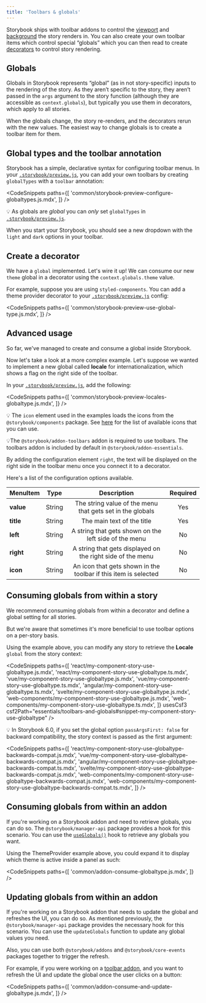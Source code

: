 ```yaml
---
title: 'Toolbars & globals'
---
```


<YouTubeCallout id="DuJ_gmSncLM" title="Create custom toolbar items using global types" />

Storybook ships with toolbar addons to control the [viewport](./viewport.md) and [background](./backgrounds.md) the story renders in. You can also create your own toolbar items which control special “globals” which you can then read to create [decorators](../writing-stories/decorators.md) to control story rendering.

## Globals

Globals in Storybook represents “global” (as in not story-specific) inputs to the rendering of the story. As they aren’t specific to the story, they aren’t passed in the `args` argument to the story function (although they are accessible as `context.globals`), but typically you use them in decorators, which apply to all stories.

When the globals change, the story re-renders, and the decorators rerun with the new values. The easiest way to change globals is to create a toolbar item for them.

## Global types and the toolbar annotation

Storybook has a simple, declarative syntax for configuring toolbar menus. In your [`.storybook/preview.js`](../configure/overview.md#configure-story-rendering), you can add your own toolbars by creating `globalTypes` with a `toolbar` annotation:

<!-- prettier-ignore-start -->

<CodeSnippets
  paths={[
    'common/storybook-preview-configure-globaltypes.js.mdx',
  ]}
/>

<!-- prettier-ignore-end -->

<div class="aside">

💡 As globals are _global_ you can _only_ set `globalTypes` in [`.storybook/preview.js`](../configure/overview.md#configure-story-rendering).

</div>

When you start your Storybook, you should see a new dropdown with the `light` and `dark` options in your toolbar.

## Create a decorator

We have a `global` implemented. Let's wire it up! We can consume our new `theme` global in a decorator using the `context.globals.theme` value.

For example, suppose you are using `styled-components`. You can add a theme provider decorator to your [`.storybook/preview.js`](../configure/overview.md#configure-story-rendering) config:

<!-- prettier-ignore-start -->

<CodeSnippets
  paths={[
    'common/storybook-preview-use-global-type.js.mdx',
  ]}
/>

<!-- prettier-ignore-end -->

## Advanced usage

So far, we've managed to create and consume a global inside Storybook.

Now let's take a look at a more complex example. Let's suppose we wanted to implement a new global called **locale** for internationalization, which shows a flag on the right side of the toolbar.

In your [`.storybook/preview.js`](../configure/overview.md#configure-story-rendering), add the following:

<!-- prettier-ignore-start -->

<CodeSnippets
  paths={[
    'common/storybook-preview-locales-globaltype.js.mdx',
  ]}
/>

<!-- prettier-ignore-end -->

<div class="aside">

💡 The <code>icon</code> element used in the examples loads the icons from the <code>@storybook/components</code> package. See [here](../faq.md#what-icons-are-available-for-my-toolbar-or-my-addon) for the list of available icons that you can use.

</div>

<div class="aside">
💡The <code>@storybook/addon-toolbars</code> addon is required to use toolbars. The toolbars addon is included by default in <code>@storybook/addon-essentials</code>.
</div>

By adding the configuration element `right`, the text will be displayed on the right side in the toolbar menu once you connect it to a decorator.

Here's a list of the configuration options available.

| MenuItem  |  Type  |                           Description                           | Required |
| --------- | :----: | :-------------------------------------------------------------: | :------: |
| **value** | String |    The string value of the menu that gets set in the globals    |   Yes    |
| **title** | String |                   The main text of the title                    |   Yes    |
| **left**  | String |      A string that gets shown on the left side of the menu      |    No    |
| **right** | String |   A string that gets displayed on the right side of the menu    |    No    |
| **icon**  | String | An icon that gets shown in the toolbar if this item is selected |    No    |

## Consuming globals from within a story

We recommend consuming globals from within a decorator and define a global setting for all stories.

But we're aware that sometimes it's more beneficial to use toolbar options on a per-story basis.

Using the example above, you can modify any story to retrieve the **Locale** `global` from the story context:

<!-- prettier-ignore-start -->

<CodeSnippets
  paths={[
    'react/my-component-story-use-globaltype.js.mdx',
    'react/my-component-story-use-globaltype.ts.mdx',
    'vue/my-component-story-use-globaltype.js.mdx',
    'vue/my-component-story-use-globaltype.ts.mdx',
    'angular/my-component-story-use-globaltype.ts.mdx',
    'svelte/my-component-story-use-globaltype.js.mdx',
    'web-components/my-component-story-use-globaltype.js.mdx',
    'web-components/my-component-story-use-globaltype.ts.mdx',
  ]}
  usesCsf3
  csf2Path="essentials/toolbars-and-globals#snippet-my-component-story-use-globaltype"
/>

<!-- prettier-ignore-end -->

<div class="aside">

💡 In Storybook 6.0, if you set the global option `passArgsFirst: false` for backward compatibility, the story context is passed as the first argument:

<!-- prettier-ignore-start -->

<CodeSnippets
  paths={[
    'react/my-component-story-use-globaltype-backwards-compat.js.mdx',
    'vue/my-component-story-use-globaltype-backwards-compat.js.mdx',
    'angular/my-component-story-use-globaltype-backwards-compat.ts.mdx',
    'svelte/my-component-story-use-globaltype-backwards-compat.js.mdx',
    'web-components/my-component-story-use-globaltype-backwards-compat.js.mdx',
    'web-components/my-component-story-use-globaltype-backwards-compat.ts.mdx',
  ]}
/>

<!-- prettier-ignore-end -->

</div>

## Consuming globals from within an addon

If you're working on a Storybook addon and need to retrieve globals, you can do so. The `@storybook/manager-api` package provides a hook for this scenario. You can use the [`useGlobals()`](../addons/addons-api.md#useglobals) hook to retrieve any globals you want.

Using the ThemeProvider example above, you could expand it to display which theme is active inside a panel as such:

<!-- prettier-ignore-start -->

<CodeSnippets
  paths={[
    'common/addon-consume-globaltype.js.mdx',
  ]}
/>

<!-- prettier-ignore-end -->

## Updating globals from within an addon

If you're working on a Storybook addon that needs to update the global and refreshes the UI, you can do so. As mentioned previously, the `@storybook/manager-api` package provides the necessary hook for this scenario. You can use the `updateGlobals` function to update any global values you need.

Also, you can use both `@storybook/addons` and `@storybook/core-events` packages together to trigger the refresh.

For example, if you were working on a [toolbar addon](../addons/addon-types.md#toolbars), and you want to refresh the UI and update the global once the user clicks on a button:

<!-- prettier-ignore-start -->

<CodeSnippets
  paths={[
    'common/addon-consume-and-update-globaltype.js.mdx',
  ]}
/>

<!-- prettier-ignore-end -->
